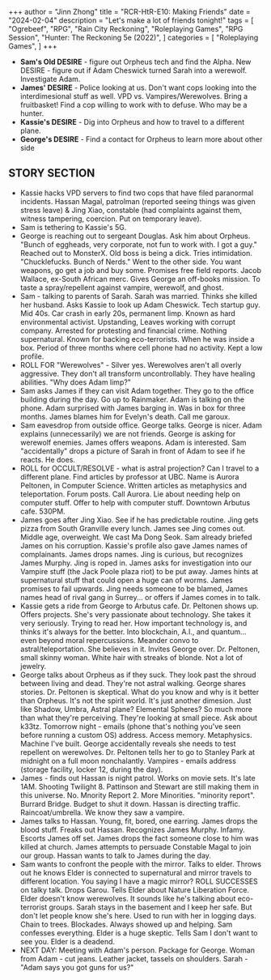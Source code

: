 +++
author = "Jinn Zhong"
title = "RCR-HtR-E10: Making Friends"
date = "2024-02-04"
description = "Let's make a lot of friends tonight!"
tags = [
    "Ogrebeef",
    "RPG",
    "Rain City Reckoning",
    "Roleplaying Games",
    "RPG Session",
    "Hunter: The Reckoning 5e (2022)",
]
categories = [
    "Roleplaying Games",
]
+++
* **Sam's Old DESIRE** - figure out Orpheus tech and find the Alpha. New DESIRE - figure out if Adam Cheswick turned Sarah into a werewolf. Investigate Adam.
* **James' DESIRE** - Police looking at us. Don't want cops looking into the interdimesional stuff as well. VPD vs. Vampires/Werewolves. Bring a fruitbasket! Find a cop willing to work with to defuse. Who may be a hunter.
* **Kassie's DESIRE** - Dig into Orpheus and how to travel to a different plane. 
* **George's DESIRE** - Find a contact for Orpheus to learn more about other side

## STORY SECTION
* Kassie hacks VPD servers to find two cops that have filed paranormal incidents. Hassan Magal, patrolman (reported seeing things was given stress leave) & Jing Xiao, constable (had complaints against them, witness tampering, coercion. Put on temporary leave).
* Sam is tethering to Kassie's 5G. 
* George is reaching out to sergeant Douglas. Ask him about Orpheus. "Bunch of eggheads, very corporate, not fun to work with. I got a guy." Reached out to MonsterX. Old boss is being a dick. Tries intimidation. "Chucklefucks. Bunch of Nerds." Went to the other side. You want weapons, go get a job and buy some. Promises free field reports. Jacob Wallace, ex-South African merc. Gives George an off-books mission. To taste a spray/repellent against vampire, werewolf, and ghost. 
* Sam - talking to parents of Sarah. Sarah was married. Thinks she killed her husband. Asks Kassie to look up Adam Cheswick. Tech startup guy. Mid 40s. Car crash in early 20s, permanent limp. Known as hard environmental activist. Upstanding, Leaves working with corrupt company. Arrested for protesting and financial crime. Nothing supernatural. Known for backing eco-terrorists. When he was inside a box. Period of three months where cell phone had no activity. Kept a low profile. 
* ROLL FOR "Werewolves" - Silver yes. Werewolves aren't all overly aggressive. They don't all transform uncontrollably. They have healing abilities. "Why does Adam limp?"
* Sam asks James if they can visit Adam together. They go to the office building during the day. Go up to Rainmaker. Adam is talking on the phone. Adam surprised with James barging in. Was in box for three months. James blames him for Evelyn's death. Call me garoux. 
* Sam eavesdrop from outside office. George talks. George is nicer. Adam explains (unnecessarily) we are not friends. George is asking for werewolf enemies. James offers weapons. Adam is interested. Sam "accidentally" drops a picture of Sarah in front of Adam to see if he reacts. He does.
* ROLL for OCCULT/RESOLVE - what is astral projection? Can I travel to a different plane. Find articles by professor at UBC. Name is Aurora Peltonen, in Computer Science. Written articles as metaphysics and teleportation. Forum posts. Call Aurora. Lie about needing help on computer stuff. Offer to help with computer stuff. Downtown Arbutus cafe. 530PM.
* James goes after Jing Xiao. See if he has predictable routine. Jing gets pizza from South Granville every lunch. James see Jing comes out. Middle age, overweight. We cast Ma Dong Seok. Sam already briefed James on his corruption. Kassie's profile also gave James names of complainants. James drops names. Jing is curious, but recognizes James Murphy.  Jing is roped in. James asks for investigation into our Vampire stuff (the Jack Poole plaza riot) to be put away. James hints at supernatural stuff that could open a huge can of worms. James promises to fail upwards. Jing needs someone to be blamed, James names head of rival gang in Surrey... or offers if James comes in to talk.
* Kassie gets a ride from George to Arbutus cafe. Dr. Peltonen shows up. Offers projects. She's very passionate about technology. She takes it very seriously. Trying to read her. How important technology is, and thinks it's always for the better. Into blockchain, A.I., and quantum... even beyond moral repercussions. Meander convo to astral/teleportation. She believes in it. Invites George over. Dr. Peltonen, small skinny woman. White hair with streaks of blonde. Not a lot of jewelry.
* George talks about Orpheus as if they suck. They look past the shroud between living and dead. They're not astral walking. George shares stories. Dr. Peltonen is skeptical. What do you know and why is it better than Orpheus. It's not the spirit world. It's just another dimesion. Just like Shadow, Umbra, Astral plane? Elemental Spheres? So much more than what they're perceiving. They're looking at small piece. Ask about k33tz.  Tomorrow night - emails (phone that's  nothing you've seen before running a custom OS) address. Access memory. Metaphysics. Machine I've built. George accidentally reveals she needs to test repellent on werewolves. Dr. Peltonen tells her to go to Stanley Park at midnight on a full moon nonchalantly. Vampires - emails address (storage facility, locker 12, during the day).
* James - finds out Hassan is night patrol. Works on movie sets. It's late 1AM. Shooting Twilight 8. Pattinson and Stewart are still making them in this universe. No. Mnority Report 2. More Minorities. "minority report". Burrard Bridge. Budget to shut it down. Hassan is directing traffic. Raincoat/umbrella. We know they saw a vampire.
* James talks to Hassan. Young, fit, bored, one earring. James drops the blood stuff. Freaks out Hassan. Recognizes James Murphy. Infamy. Escorts James off set. James drops the fact someone close to him was killed at church. James attempts to persuade Constable Magal to join our group. Hassan wants to talk to James during the day.
* Sam wants to confront the people with the mirror. Talks to elder. Throws out he knows Elder is connected to supernatural and mirror travels to different location. You saying I have a magic mirror? ROLL SUCCESSES on talky talk. Drops Garou. Tells Elder about Nature Liberation Force. Elder doesn't know werewolves. It sounds like he's talking about eco-terrorist groups. Sarah stays in the basement and I keep her safe. But don't let people know she's here. Used to run with her in logging days. Chain to trees. Blockades. Always showed up and helping. Sam confesses everything. Elder is a huge skeptic. Tells Sam I don't want to see you. Elder is a deadend.
* NEXT DAY: Meeting with Adam's person. Package for George. Woman from Adam - cut jeans. Leather jacket, tassels on shoulders. Sarah - "Adam says you got guns for us?"
